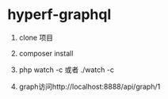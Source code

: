 # hyperf-graphql

1. clone 项目

2. composer install

3. php watch -c 或者 ./watch -c

4. graph访问http://localhost:8888/api/graph/1
